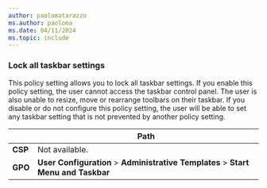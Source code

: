 ```yaml
---
author: paolomatarazzo
ms.author: paoloma
ms.date: 04/11/2024
ms.topic: include
---
```


### Lock all taskbar settings

This policy setting allows you to lock all taskbar settings. If you enable this policy setting, the user cannot access the taskbar control panel. The user is also unable to resize, move or rearrange toolbars on their taskbar. If you disable or do not configure this policy setting, the user will be able to set any taskbar setting that is not prevented by another policy setting.

|  | Path |
|--|--|
| **CSP** | Not available. |
| **GPO** | **User Configuration** > **Administrative Templates** > **Start Menu and Taskbar** |
